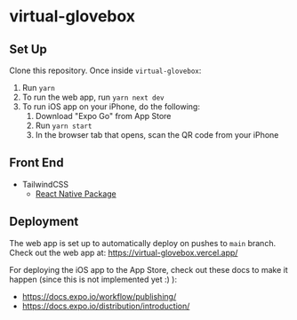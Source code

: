 # virtual-glovebox

## Set Up

Clone this repository. Once inside `virtual-glovebox`:
1. Run `yarn`
2. To run the web app, run `yarn next dev`
3. To run iOS app on your iPhone, do the following:
    1. Download "Expo Go" from App Store
    2. Run `yarn start`
    3. In the browser tab that opens, scan the QR code from your iPhone

## Front End

-   TailwindCSS
    -   [React Native Package](https://www.npmjs.com/package/react-native-tailwind)

## Deployment

The web app is set up to automatically deploy on pushes to `main` branch. Check out the web app at: <https://virtual-glovebox.vercel.app/>

For deploying the iOS app to the App Store, check out these docs to make it happen (since this is not implemented yet :) ):

-   <https://docs.expo.io/workflow/publishing/>
-   <https://docs.expo.io/distribution/introduction/>
